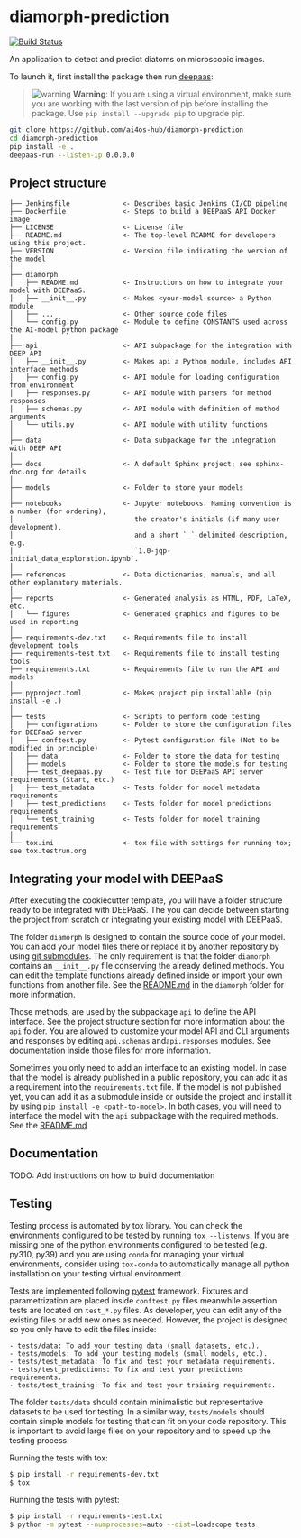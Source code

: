 # diamorph-prediction

[![Build Status](https://jenkins.services.ai4os.eu/buildStatus/icon?job=AI4OS-hub/diamorph-prediction/dev)](https://jenkins.services.ai4os.eu/job/AI4OS-hub/job/diamorph-prediction/job/main/)

An application to detect and predict diatoms on microscopic images.

To launch it, first install the package then run [deepaas](https://github.com/ai4os/DEEPaaS):

> ![warning](https://img.shields.io/badge/Warning-red.svg) **Warning**: If you are using a virtual environment, make sure you are working with the last version of pip before installing the package. Use `pip install --upgrade pip` to upgrade pip.

```bash
git clone https://github.com/ai4os-hub/diamorph-prediction
cd diamorph-prediction
pip install -e .
deepaas-run --listen-ip 0.0.0.0
```

## Project structure

```
├── Jenkinsfile             <- Describes basic Jenkins CI/CD pipeline
├── Dockerfile              <- Steps to build a DEEPaaS API Docker image
├── LICENSE                 <- License file
├── README.md               <- The top-level README for developers using this project.
├── VERSION                 <- Version file indicating the version of the model
│
├── diamorph
│   ├── README.md           <- Instructions on how to integrate your model with DEEPaaS.
│   ├── __init__.py         <- Makes <your-model-source> a Python module
│   ├── ...                 <- Other source code files
│   └── config.py           <- Module to define CONSTANTS used across the AI-model python package
│
├── api                     <- API subpackage for the integration with DEEP API
│   ├── __init__.py         <- Makes api a Python module, includes API interface methods
│   ├── config.py           <- API module for loading configuration from environment
│   ├── responses.py        <- API module with parsers for method responses
│   ├── schemas.py          <- API module with definition of method arguments
│   └── utils.py            <- API module with utility functions
│
├── data                    <- Data subpackage for the integration with DEEP API
│
├── docs                    <- A default Sphinx project; see sphinx-doc.org for details
│
├── models                  <- Folder to store your models
│
├── notebooks               <- Jupyter notebooks. Naming convention is a number (for ordering),
│                              the creator's initials (if many user development),
│                              and a short `_` delimited description, e.g.
│                              `1.0-jqp-initial_data_exploration.ipynb`.
│
├── references              <- Data dictionaries, manuals, and all other explanatory materials.
│
├── reports                 <- Generated analysis as HTML, PDF, LaTeX, etc.
│   └── figures             <- Generated graphics and figures to be used in reporting
│
├── requirements-dev.txt    <- Requirements file to install development tools
├── requirements-test.txt   <- Requirements file to install testing tools
├── requirements.txt        <- Requirements file to run the API and models
│
├── pyproject.toml          <- Makes project pip installable (pip install -e .)
│
├── tests                   <- Scripts to perform code testing
│   ├── configurations      <- Folder to store the configuration files for DEEPaaS server
│   ├── conftest.py         <- Pytest configuration file (Not to be modified in principle)
│   ├── data                <- Folder to store the data for testing
│   ├── models              <- Folder to store the models for testing
│   ├── test_deepaas.py     <- Test file for DEEPaaS API server requirements (Start, etc.)
│   ├── test_metadata       <- Tests folder for model metadata requirements
│   ├── test_predictions    <- Tests folder for model predictions requirements
│   └── test_training       <- Tests folder for model training requirements
│
└── tox.ini                 <- tox file with settings for running tox; see tox.testrun.org
```

## Integrating your model with DEEPaaS

After executing the cookiecutter template, you will have a folder structure
ready to be integrated with DEEPaaS. The you can decide between starting the
project from scratch or integrating your existing model with DEEPaaS.

The folder `diamorph` is designed to contain the source
code of your model. You can add your model files there or replace it by another
repository by using [git submodules](https://git-scm.com/book/en/v2/Git-Tools-Submodules).
The only requirement is that the folder `diamorph` contains
an `__init__.py` file conserving the already defined methods. You can edit the
template functions already defined inside or import your own functions from
another file. See the [README.md](./diamorph/README.md)
in the `diamorph` folder for more information.

Those methods, are used by the subpackage `api` to define the API interface.
See the project structure section for more information about the `api` folder.
You are allowed to customize your model API and CLI arguments and responses by
editing `api.schemas` and`api.responses` modules. See documentation inside those
files for more information.

Sometimes you only need to add an interface to an existing model. In case that
the model is already published in a public repository, you can add it as a
requirement into the `requirements.txt` file. If the model is not published
yet, you can add it as a submodule inside or outside the project and install
it by using `pip install -e <path-to-model>`. In both cases, you will need to
interface the model with the `api` subpackage with the required methods. See
the [README.md](./diamorph/README.md)

## Documentation

TODO: Add instructions on how to build documentation

## Testing

Testing process is automated by tox library. You can check the environments
configured to be tested by running `tox --listenvs`. If you are missing one
of the python environments configured to be tested (e.g. py310, py39) and
you are using `conda` for managing your virtual environments, consider using
`tox-conda` to automatically manage all python installation on your testing
virtual environment.

Tests are implemented following [pytest](https://docs.pytest.org) framework.
Fixtures and parametrization are placed inside `conftest.py` files meanwhile
assertion tests are located on `test_*.py` files. As developer, you can edit
any of the existing files or add new ones as needed. However, the project is
designed so you only have to edit the files inside:

    - tests/data: To add your testing data (small datasets, etc.).
    - tests/models: To add your testing models (small models, etc.).
    - tests/test_metadata: To fix and test your metadata requirements.
    - tests/test_predictions: To fix and test your predictions requirements.
    - tests/test_training: To fix and test your training requirements.

The folder `tests/data` should contain minimalistic but representative
datasets to be used for testing. In a similar way, `tests/models` should
contain simple models for testing that can fit on your code repository. This
is important to avoid large files on your repository and to speed up the
testing process.

Running the tests with tox:

```bash
$ pip install -r requirements-dev.txt
$ tox
```

Running the tests with pytest:

```bash
$ pip install -r requirements-test.txt
$ python -m pytest --numprocesses=auto --dist=loadscope tests
```

